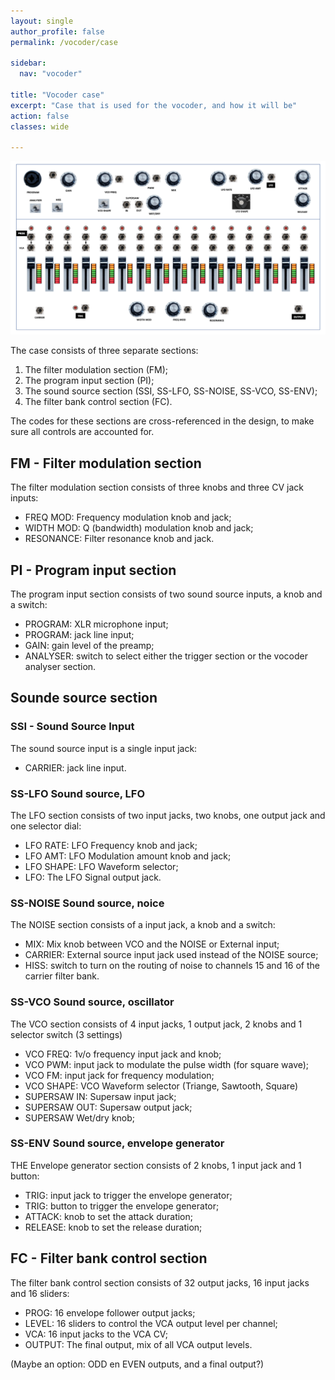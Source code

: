 ```yaml
---
layout: single
author_profile: false
permalink: /vocoder/case

sidebar:
  nav: "vocoder"

title: "Vocoder case"
excerpt: "Case that is used for the vocoder, and how it will be"
action: false
classes: wide

---
```

![](/assets/images/vocoder/front-panel.png)

The case consists of three separate sections:

1. The filter modulation section (FM);
2. The program input section (PI);
3. The sound source section (SSI, SS-LFO, SS-NOISE, SS-VCO, SS-ENV);
4. The filter bank control section (FC).

The codes for these sections are cross-referenced in the design, to make sure all controls are accounted for.

## FM - Filter modulation section

The filter modulation section consists of three knobs and three CV jack inputs:

- FREQ MOD: Frequency modulation knob and jack;
- WIDTH MOD: Q (bandwidth) modulation knob and jack;
- RESONANCE: Filter resonance knob and jack.

## PI - Program input section

The program input section consists of two sound source inputs, a knob and a switch:

- PROGRAM: XLR microphone input;
- PROGRAM: jack line input;
- GAIN: gain level of the preamp;
- ANALYSER: switch to select either the trigger section or the vocoder analyser section.

## Sounde source section

### SSI - Sound Source Input

The sound source input is a single input jack:

- CARRIER: jack line input.

### SS-LFO Sound source, LFO

The LFO section consists of two input jacks, two knobs, one output jack and one selector dial:

- LFO RATE: LFO Frequency knob and jack;
- LFO AMT: LFO Modulation amount knob and jack;
- LFO SHAPE: LFO Waveform selector;
- LFO: The LFO Signal output jack.

### SS-NOISE Sound source, noice

The NOISE section consists of a input jack, a knob and a switch:

- MIX: Mix knob between VCO and the NOISE or External input;
- CARRIER: External source input jack used instead of the NOISE source;
- HISS: switch to turn on the routing of noise to channels 15 and 16 of the carrier filter bank.

### SS-VCO Sound source, oscillator

The VCO section consists of 4 input jacks, 1 output jack, 2 knobs and 1 selector switch (3 settings)

- VCO FREQ: 1v/o frequency input jack and knob;
- VCO PWM: input jack to modulate the pulse width (for square wave);
- VCO FM: input jack for frequency modulation;
- VCO SHAPE: VCO Waveform selector (Triange, Sawtooth, Square)
- SUPERSAW IN: Supersaw input jack;
- SUPERSAW OUT: Supersaw output jack;
- SUPERSAW Wet/dry knob;

### SS-ENV Sound source, envelope generator

THE Envelope generator section consists of 2 knobs, 1 input jack and 1 button:

- TRIG: input jack to trigger the envelope generator;
- TRIG: button to trigger the envelope generator;
- ATTACK: knob to set the attack duration;
- RELEASE: knob to set the release duration;

## FC - Filter bank control section

The filter bank control section consists of 32 output jacks, 16 input jacks and 16 sliders:

- PROG: 16 envelope follower output jacks;
- LEVEL: 16 sliders to control the VCA output level per channel;
- VCA: 16 input jacks to the VCA CV;
- OUTPUT: The final output, mix of all VCA output levels.

(Maybe an option: ODD en EVEN outputs, and a final output?)
